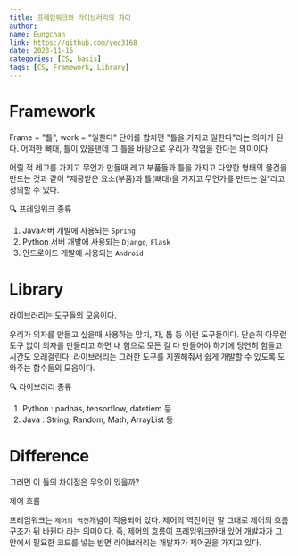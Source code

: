 ```yaml
---
title: 프레임워크와 라이브러리의 차이
author:
name: Eungchan
link: https://github.com/yec3168
date: 2023-11-15
categories: [CS, basis]
tags: [CS, Framework, Library]
---
```



# Framework
Frame = "틀",  work = "일한다" 단어를 합치면 "틀을 가지고 일한다"라는 의미가 된다. 어떠한 뼈대, 틀이 있을탠데 그 틀을 바탕으로 우리가 작업을 한다는 의미이다.

어릴 적 레고를 가지고 무언가 만들때 레고 부품들과 틀을 가지고 다양한 형태의 물건을 만드는 것과 같이 "제공받은 요소(부품)과 틀(뼈대)을 가지고 무언가를 만드는 일"라고 정의할 수 있다.



🔍 프레임워크 종류
 1. Java서버 개발에 사용되는 `Spring`
 2. Python 서버 개발에 사용되는 `Django`, `Flask`
 3. 안드로이드 개발에 사용되는 `Android `


# Library
라이브러리는 도구들의 모음이다.

우리가 의자를 만들고 싶을때 사용하는 망치, 자, 톱 등 이런 도구들이다. 단순히 아무런 도구 없이 의자를 만들라고 하면 내 힘으로 모든 걸 다 만들어야 하기에 당연히 힘들고 시간도 오래걸린다. 라이브러리는 그러한 도구를 지원해줘서 쉽게 개발할 수 있도록 도와주는 함수들의 모음이다.

🔍 라이브러리 종류
1. Python : padnas, tensorflow, datetiem 등
2. Java : String, Random, Math, ArrayList 등


# Difference

그러면 이 둘의 차이점은 무엇이 있을까?

제어 흐름

프레임워크는 `제어의 역전`개념이 적용되어 있다.
제어의 역전이란 말 그대로 제어의 흐름 구조가 뒤 바뀐다 라는 의미이다.
즉, 제어의 흐름이 프레임워크한태 있어 개발자가 그 안에서 필요한 코드를 넣는 반면 라이브러리는 개발자가 제어권을 가지고 있다.
